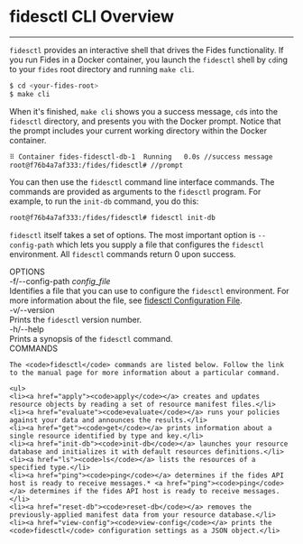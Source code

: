 # fidesctl CLI Overview

---

`fidesctl` provides an interactive shell that drives the Fides functionality. If you run Fides in a  Docker container, you launch the `fidesctl` shell by `cd`ing to your `fides` root directory and running `make cli`.

```bash
$ cd <your-fides-root>
$ make cli
```

When it's finished,  `make cli` shows you a success message, `cd`s into the `fidesctl` directory, and presents you with the Docker prompt. Notice that the prompt includes your current working directory within the Docker container.

```bash
⠿ Container fides-fidesctl-db-1  Running   0.0s //success message
root@f76b4a7af333:/fides/fidesctl# //prompt
```

You can then use the `fidesctl` command line interface commands. The commands are provided as arguments to the `fidesctl` program. For example, to run the `init-db` command, you do this:

```bash
root@f76b4a7af333:/fides/fidesctl# fidesctl init-db
```

`fidesctl` itself takes a set of options. The most important option is `--config-path` which lets you supply a file that configures the `fidesctl` environment.
All `fidesctl` commands return 0 upon success.


<div class="cli">
  <div class="label">OPTIONS</div>

  <div class="content">
    <div class="mono">
      -f/--config-path <i>config_file</i> 
    </div>
    <div class="content">
      Identifies a file that you can use to configure the <code>fidesctl</code> environment. For more information about the file, see <a href="configuration-file">fidesctl Configuration File</a>.
    </div>
  </div>
  <div class="content">
    <div class="mono">
      -v/--version 
    </div>
    <div class="content">
      Prints the <code>fidesctl</code> version number.
    </div>
  </div>
  <div class="content">
    <div class="mono">
      -h/--help
    </div>
    <div class="content">
      Prints a synopsis of the <code>fidesctl</code> command.
    </div>
  </div>

  <div class="label">COMMANDS</div>

  <div class="content">

    The <code>fidesctl</code> commands are listed below. Follow the link to the manual page for more information about a particular command.

    <ul>
    <li><a href="apply"><code>apply</code></a> creates and updates resource objects by reading a set of resource manifest files.</li>
    <li><a href="evaluate"><code>evaluate</code></a> runs your policies against your data and announces the results.</li>
    <li><a href="get"><code>get</code></a> prints information about a single resource identified by type and key.</li>
    <li><a href="init-db"><code>init-db</code></a> launches your resource database and initializes it with default resources definitions.</li>
    <li><a href="ls"><code>ls</code></a> lists the resources of a specified type.</li>
    <li><a href="ping"><code>ping</code></a> determines if the fides API host is ready to receive messages.* <a href="ping"><code>ping</code></a> determines if the fides API host is ready to receive messages.</li>
    <li><a href="reset-db"><code>reset-db</code></a> removes the previously-applied manifest data from your resource database.</li>
    <li><a href="view-config"><code>view-config</code></a> prints the <code>fidesctl</code> configuration settings as a JSON object.</li>
  </ul>
<p>
</div>
</div>
